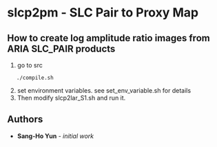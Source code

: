 # slcp2pm - SLC Pair to Proxy Map

## How to create log amplitude ratio images from ARIA SLC_PAIR products

1. go to src
```
   ./compile.sh
```
2. set environment variables. see set_env_variable.sh for details
3. Then modify slcp2lar_S1.sh and run it.

## Authors

* **Sang-Ho Yun** - *initial work*
